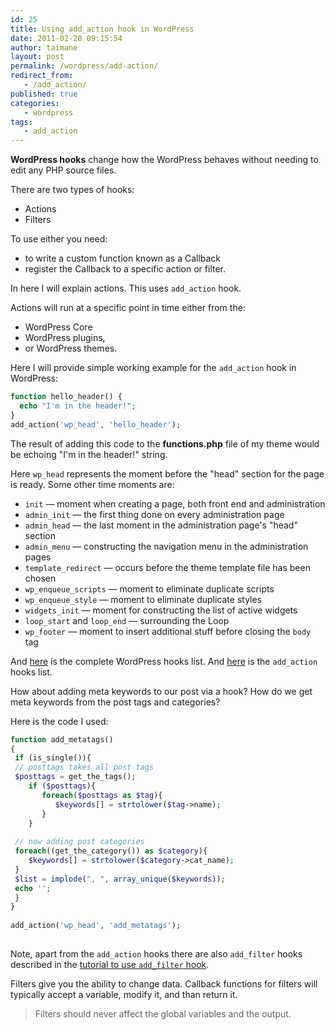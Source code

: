 ```yaml
---
id: 25
title: Using add_action hook in WordPress
date: 2011-02-28 09:15:54
author: taimane
layout: post
permalink: /wordpress/add-action/
redirect_from: 
   - /add_action/
published: true
categories:
   - wordpress
tags:
   - add_action
---
```

**WordPress hooks** change how the WordPress behaves without needing to edit any PHP source files.

There are two types of hooks: 
* Actions 
* Filters
 
To use either you need:

* to write a custom function known as a Callback
* register the Callback to a specific action or filter.

In here I will explain actions. This uses `add_action` hook.

Actions will run at a specific point in time either from the:
* WordPress Core
* WordPress plugins, 
* or WordPress themes. 
 
Here I will provide simple working example for the `add_action` hook in WordPress:
 
 
```php
function hello_header() {
  echo "I'm in the header!";
}
add_action('wp_head', 'hello_header');
```
 
 
The result of adding this code to the <strong>functions.php</strong> file of my theme would be echoing "I'm in the header!" string.
 
 
Here `wp_head` represents the moment before the "head" section for the page is ready. Some other time moments are:
 
 
*   `init` — moment when creating a page, both front end and administration
*   `admin_init` — the first thing done on every administration page
*   `admin_head` — the last moment in the administration page's "head" section
*   `admin_menu` — constructing the navigation menu in the administration pages
*   `template_redirect` — occurs before the theme template file has been chosen
*   `wp_enqueue_scripts` — moment to eliminate duplicate scripts
*   `wp_enqueue_style` — moment to eliminate duplicate styles
*   `widgets_init` — moment for constructing the list of active widgets
*   `loop_start` and `loop_end` — surrounding the Loop
*   `wp_footer` — moment to insert additional stuff before closing the `body` tag
 
 
And <a rel="nofollow" href="https://adambrown.info/p/wp_hooks/hook">here</a> is the complete WordPress hooks list. And <a rel="nofollow" href="https://adambrown.info/p/wp_hooks/hook/actions">here</a> is the <code>add_action</code> hooks list.
 
 
How about adding meta keywords to our post via a hook? How do we get meta keywords from the post tags and categories?
 
Here is the code I used:
 
```php
function add_metatags()
{
 if (is_single()){
 // posttags takes all post tags
 $posttags = get_the_tags();
    if ($posttags){
       foreach($posttags as $tag){
          $keywords[] = strtolower($tag->name);
       }
    }
 
 // now adding post categories
 foreach((get_the_category()) as $category){
    $keywords[] = strtolower($category->cat_name);
 }
 $list = implode(", ", array_unique($keywords));
 echo '';
 }
}
 
add_action('wp_head', 'add_metatags');
 
```
 
Note, apart from the `add_action` hooks there are also `add_filter` hooks described in the <a href="https://programming-review.com/wordpress/add-filter-hook/">tutorial to use `add_filter` hook</a>.

Filters give you the ability to change data. Callback functions for filters will typically accept a variable, modify it, and than return it. 

> Filters should never affect the global variables and the output.
